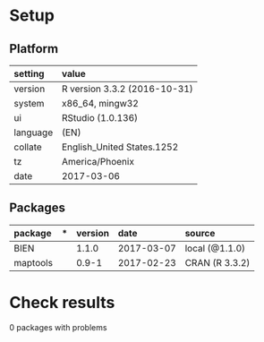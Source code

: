 # Setup

## Platform

|setting  |value                        |
|:--------|:----------------------------|
|version  |R version 3.3.2 (2016-10-31) |
|system   |x86_64, mingw32              |
|ui       |RStudio (1.0.136)            |
|language |(EN)                         |
|collate  |English_United States.1252   |
|tz       |America/Phoenix              |
|date     |2017-03-06                   |

## Packages

|package  |*  |version |date       |source         |
|:--------|:--|:-------|:----------|:--------------|
|BIEN     |   |1.1.0   |2017-03-07 |local (@1.1.0) |
|maptools |   |0.9-1   |2017-02-23 |CRAN (R 3.3.2) |

# Check results
0 packages with problems



